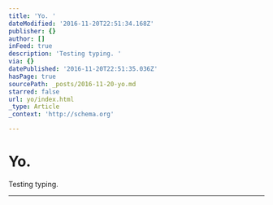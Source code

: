```yaml
---
title: 'Yo. '
dateModified: '2016-11-20T22:51:34.168Z'
publisher: {}
author: []
inFeed: true
description: 'Testing typing. '
via: {}
datePublished: '2016-11-20T22:51:35.036Z'
hasPage: true
sourcePath: _posts/2016-11-20-yo.md
starred: false
url: yo/index.html
_type: Article
_context: 'http://schema.org'

---
```

# Yo. 

Testing typing. 

---